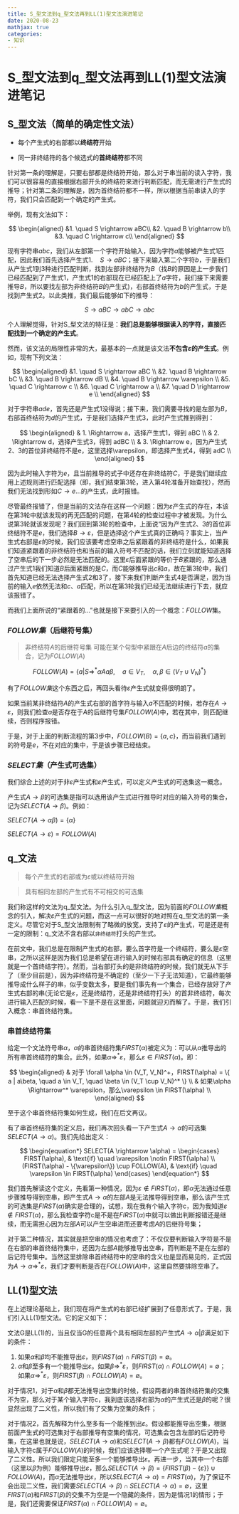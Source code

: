 ```yaml
---
title: S_型文法到q_型文法再到LL(1)型文法演进笔记
date: 2020-08-23
mathjax: true
categories: 
- 知识
---
```


# S_型文法到q_型文法再到LL(1)型文法演进笔记

<!-- more -->

## S_型文法（简单的确定性文法）

- 每个产生式的右部都以**终结符**开始

- 同一非终结符的各个候选式的**首终结符**都不同

针对第一条的理解是，只要右部都是终结符开始，那么对于串当前的读入字符，我们可以很容易的直接根据右部开头的终结符来进行判断匹配，而无需进行产生式的推导；针对第二条的理解是，因为首终结符都不一样，所以根据当前串读入的字符，我们只会匹配到一个确定的产生式。

举例，现有文法如下：

$$
\begin{aligned}
&1. \quad S \rightarrow aBC\\
&2. \quad B \rightarrow b\\  
&3. \quad C \rightarrow c\\  
\end{aligned}
$$

现有字符串$abc$，我们从左部第一个字符开始输入，因为字符$a$能够被产生式1匹配，因此我们首先选择产生式$1. \quad S \rightarrow aBC$；接下来输入第二个字符$b$，于是我们从产生式1到3种进行匹配判断，找到左部非终结符为$B$（找$B$的原因是上一步我们已经匹配到了产生式1，产生式1的右部现在已经匹配上了$a$字符，我们接下来需要推导$B$，所以要找左部为非终结符$B$的产生式)，右部首终结符为$b$的产生式，于是找到产生式2。以此类推，我们最后能够如下的推导：

$$
S \rightarrow aBC \rightarrow abC \rightarrow abc
$$

个人理解觉得，针对S_型文法的特征是：**我们总是能够根据读入的字符，直接匹配找到一个确定的产生式**。

然而，该文法的局限性非常的大，最基本的一点就是该文法**不包含$\varepsilon$的产生式**。例如，现有下列文法：

$$
\begin{aligned}
&1. \quad S \rightarrow aBC \\
&2. \quad B \rightarrow bC \\
&3. \quad B \rightarrow dB \\
&4. \quad B \rightarrow \varepsilon \\
&5. \quad C \rightarrow c \\
&6. \quad C \rightarrow a \\
&7. \quad D \rightarrow e \\
\end{aligned}
$$

对于字符串$ade$，首先还是产生式1没得说；接下来，我们需要寻找的是左部为$B$，右部首终结符为$d$的产生式，于是我们选择产生式3，此时产生式推到得到：

$$
\begin{aligned}
& 1. \Rightarrow a，选择产生式1，得到 aBC \\
& 2. \Rightarrow d，选择产生式3，得到 adBC \\
& 3. \Rightarrow e，因为产生式2、3的首位非终结符不是e，这里选择\varepsilon，即选择产生式4，得到 adC \\
\end{aligned}
$$

因为此时输入字符为$e$，且当前推导的式子中还存在非终结符$C$，于是我们继续应用上述规则进行匹配选择（即，我们结束第3轮，进入第4轮准备开始查找），然而我们无法找到形如$C \rightarrow e...$的产生式，此时报错。

尽管最终报错了，但是当前的文法存在这样一个问题：因为$\varepsilon$产生式的存在，本该在第3轮中就该发现的再无匹配的问题，在第4轮的检查过程中才被发现。为什么说第3轮就该发现呢？我们回到第3轮的检查中，上面说“因为产生式2、3的首位非终结符不是$e$，我们选择$B \rightarrow \varepsilon$，但是选择这个产生式真的正确吗？事实上，当产生式右部是$\varepsilon$的时候，我们应该要考虑空串之后紧跟着的非终结符是什么，如果我们知道紧跟着的非终结符也和当前的输入符号不匹配的话，我们立刻就能知道选择了空串后的下一步必然是无法匹配的。这里$\varepsilon$后面紧跟的等价于$B$紧跟的，那么通过产生式1我们知道$B$后面紧跟的是$C$，而$C$能够推导出$c$和$a$，故在第3轮中，我们首先知道已经无法选择产生式2和3了，接下来我们判断产生式4是否满足，因为当前的输入$e$依然无法和$c$、$a$匹配，所以在第3轮我们已经无法继续进行下去，就应该报错了。

而我们上面所说的“紧跟着的...”也就是接下来要引入的一个概念：$FOLLOW$集。


###  $FOLLOW 集$（后继符号集）

> 非终结符$A$的后继符号集
> 可能在某个句型中紧跟在$A$后边的终结符$a$的集合，记为$FOLLOW(A)$

$$
FOLLOW(A)=\{a|S \Rightarrow^* \alpha Aa\beta, \quad a \in V_T, \quad \alpha, \beta \in (V_T \cup V_N)^*\}
$$

有了$FOLLOW集$这个东西之后，再回头看待$\varepsilon$产生式就变得很明朗了。

如果当前某非终结符$A$的产生式右部的首字符与输入$a$不匹配的时候，若存在$A \rightarrow \varepsilon$，则我们检查$a$是否存在于$A$的后继符号集$FOLLOW(A)$中，若在其中，则匹配继续，否则程序报错。

于是，对于上面的判断流程的第3步中，$FOLLOW(B) = \{a, c\}$，而当前我们遇到的符号是$e$，不在对应的集中，于是该步骤已经结束。

### $SELECT 集$（产生式可选集）

我们综合上述的对于非$\varepsilon$产生式和$\varepsilon$产生式，可以定义产生式的可选集这一概念。

产生式$A \rightarrow \beta$的可选集是指可以选用该产生式进行推导时对应的输入符号的集合，记为$SELECT(A \rightarrow \beta)$。例如：

$SELECT(A \rightarrow \alpha\beta) = \{\alpha\}$

$SELECT(A \rightarrow \varepsilon) = FOLLOW(A)$

## q_文法

> 每个产生式的右部或为$\varepsilon$或以终结符开始

> 具有相同左部的产生式有不可相交的可选集

我们称这样的文法为q_型文法。为什么引入q_型文法，因为前面的$FOLLOW集$概念的引入，解决$\varepsilon$产生式的问题，而这一点可以很好的地对照在q_型文法的第一条定义。尽管它对于S_型文法限制有了略微的放宽，支持了$\varepsilon$的产生式，可是还是有一定的限制：q_文法不含右部以`非终结符`打头的产生式。

在前文中，我们总是在限制产生式的右部，要么首字符是一个终结符，要么是$\varepsilon$空串，之所以这样是因为我们总是希望在进行输入的时候右部具有确定的信息（这里就是一个首终结字符）。然而，当右部打头的是非终结符的时候，我们就无从下手了（至少目前是），因为非终结符是不确定的（至少一下子无法知道），它最终能够推导成什么样子的串，似乎变数太多，要是我们事先有一个集合，已经存放好了产生式右部的串(无论它是$\varepsilon$，还是终结符，还是非终结符打头）的首非终结符，每次进行输入匹配的时候，看一下是不是在这里面，问题就迎刃而解了。于是，我们引入概念：串首终结符集。

### 串首终结符集

给定一个文法符号串$\alpha$，$\alpha$的串首终结符集$FIRST(\alpha)$被定义为：可以从$\alpha$推导出的所有串首终结符的集合。此外，如果$\alpha \Rightarrow^* \varepsilon$，那么$\varepsilon \in FIRST(\alpha)$。即：

$$
\begin{aligned}
& 对于 \forall \alpha \in (V_T, V_N)^+，FIRST(\alpha) = \{ a | a\beta, \quad a \in V_T, \quad \beta \in (V_T \cup V_N)^* \} \\
& 如果\alpha \Rightarrow^* \varepsilon，那么\varepsilon \in FIRST(\alpha) \\
\end{aligned}
$$

至于这个串首终结符集如何生成，我们在后文再议。

有了串首终结符集的定义后，我们再次回头看一下产生式$A \rightarrow \alpha$的可选集$SELECT(A \rightarrow \alpha)$。我们先给出定义：

$$
\begin{equation*}
SELECT(A \rightarrow \alpha) = \begin{cases}
FIRST(\alpha), & \text{if} \quad \varepsilon \notin FIRST(\alpha) \\
(FIRST(\alpha) - \{\varepsilon\}) \cup FOLLOW(A), & \text{if} \quad \varepsilon \in FIRST(\alpha)
\end{cases}
\end{equation*}
$$

我们首先解读这个定义，先看第一种情况，因为$\varepsilon \notin FIRST(\alpha)$，即$\alpha$无法通过任意步骤推导得到空串，即产生式$A \rightarrow \alpha$的左部$A$是无法推导得到空串，那么该产生式的可选集是$FIRST(\alpha)$确实是合理的，试想，现在我有个输入字符c，因为我知道$\varepsilon \notin FIRST(\alpha)$，那么我检查字符c是不是在$FIRST(\alpha)$中就可以做出判断报错还是继续，而无需担心因为左部$A$可以产生空串进而还要考虑$A$的后继符号集；

对于第二种情况，其实就是把空串的情况也考虑了：不仅仅要判断输入字符是不是在右部的串首终结符集中，还因为左部$A$能够推导出空串，而判断是不是在左部的后记符号集中。当然这里排除串首终结符中的空串的含义也是显而易见的，正式因为$A \rightarrow \alpha \Rightarrow^* \varepsilon$，我们才要判断是否在$FOLLOW(A)$中，这里自然要排除空串了。

## LL(1)型文法

在上述理论基础上，我们现在将产生式的右部已经扩展到了任意形式了。于是，我们引入LL(1)型文法。它的定义如下：

文法G是LL(1)的，当且仅当G的任意两个具有相同左部的产生式$A \rightarrow \alpha|\beta$满足如下的条件：

1. 如果$\alpha$和$\beta$均不能推导出$\varepsilon$，则$FIRST(\alpha) \cap FIRST(\beta) = \emptyset$。
2. $\alpha$和$\beta$至多有一个能推导出$\varepsilon$。如果$\beta \Rightarrow^* \varepsilon$，则$FIRST(\alpha) \cap FOLLOW(A) = \emptyset$；如果$\alpha \Rightarrow^* \varepsilon$，则$FIRST(\beta) \cap FOLLOW(A) = \emptyset$。

对于情况1，对于$\alpha$和$\beta$都无法推导出空集的时候，假设两者的串首终结符集的交集不为空，那么对于某个输入字符c，我到底该选择右部为$\alpha$的产生式还是$\beta$的呢？很显然出现了二义性，所以我们有了交集为空集的条件；

对于情况2，首先解释为什么至多有一个能推到出$\varepsilon$。假设都能推导出空集，根据前面产生式的可选集对于右部推导有空集的情况，可选集会包含左部的后记符号集，在这里也就是说，$SELECT(A \rightarrow \alpha)$和$SELECT(A \rightarrow \beta)$都有$FOLLOW(A)$，当输入字符c属于$FOLLOW(A)$的时候，我们应该选择哪一个产生式呢？于是又出现了二义性。所以我们限定只能至多一个能够推导出$\varepsilon$。再进一步，当其中一个右部（这里以$\beta$为例）能够推导出$\varepsilon$，那么$SELECT(A \rightarrow \beta) = \{FIRST(\beta) - \{\varepsilon\}\} \cup FOLLOW(A)$，而$\alpha$无法推导出$\varepsilon$，所以$SELECT(A \rightarrow \alpha) = FIRST(\alpha)$，为了保证不会出现二义性，我们需要$SELECT(A \rightarrow \beta) \cap SELECT(A \rightarrow \alpha) = \emptyset$，这里$FIRST(\alpha)$和$FIRST(\beta)$的交集不为空是一个隐藏的条件，因为是情况1的情形；于是，我们还需要保证$FIRST(\alpha) \cap FOLLOW(A) = \emptyset$。


